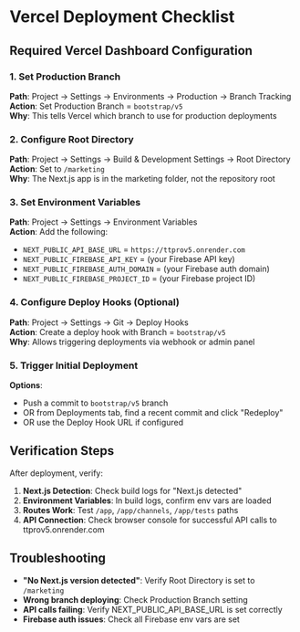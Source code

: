 # Vercel Deployment Checklist

## Required Vercel Dashboard Configuration

### 1. Set Production Branch
**Path**: Project → Settings → Environments → Production → Branch Tracking  
**Action**: Set Production Branch = `bootstrap/v5`  
**Why**: This tells Vercel which branch to use for production deployments

### 2. Configure Root Directory  
**Path**: Project → Settings → Build & Development Settings → Root Directory  
**Action**: Set to `/marketing`  
**Why**: The Next.js app is in the marketing folder, not the repository root

### 3. Set Environment Variables
**Path**: Project → Settings → Environment Variables  
**Action**: Add the following:
- `NEXT_PUBLIC_API_BASE_URL` = `https://ttprov5.onrender.com`
- `NEXT_PUBLIC_FIREBASE_API_KEY` = (your Firebase API key)
- `NEXT_PUBLIC_FIREBASE_AUTH_DOMAIN` = (your Firebase auth domain)
- `NEXT_PUBLIC_FIREBASE_PROJECT_ID` = (your Firebase project ID)

### 4. Configure Deploy Hooks (Optional)
**Path**: Project → Settings → Git → Deploy Hooks  
**Action**: Create a deploy hook with Branch = `bootstrap/v5`  
**Why**: Allows triggering deployments via webhook or admin panel

### 5. Trigger Initial Deployment
**Options**:
- Push a commit to `bootstrap/v5` branch
- OR from Deployments tab, find a recent commit and click "Redeploy"
- OR use the Deploy Hook URL if configured

## Verification Steps

After deployment, verify:

1. **Next.js Detection**: Check build logs for "Next.js detected"
2. **Environment Variables**: In build logs, confirm env vars are loaded
3. **Routes Work**: Test `/app`, `/app/channels`, `/app/tests` paths
4. **API Connection**: Check browser console for successful API calls to ttprov5.onrender.com

## Troubleshooting

- **"No Next.js version detected"**: Verify Root Directory is set to `/marketing`
- **Wrong branch deploying**: Check Production Branch setting
- **API calls failing**: Verify NEXT_PUBLIC_API_BASE_URL is set correctly
- **Firebase auth issues**: Check all Firebase env vars are set